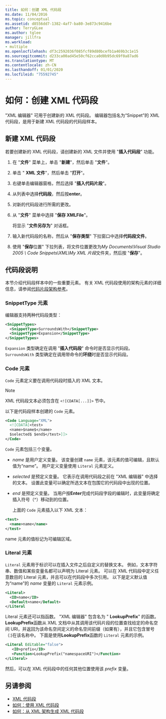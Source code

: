 ```yaml
---
title: 如何：创建 XML 代码段
ms.date: 11/04/2016
ms.topic: conceptual
ms.assetid: d8556dd7-1382-4af7-ba80-3e873c9416be
author: TerryGLee
ms.author: tglee
manager: jillfra
ms.workload:
- multiple
ms.openlocfilehash: df3c2592036f085fcf89d80bcefb1a469b3c1e15
ms.sourcegitcommit: d233ca00ad45e50cf62cca0d0b95dc69f0a87ad6
ms.translationtype: MT
ms.contentlocale: zh-CN
ms.lasthandoff: 01/01/2020
ms.locfileid: "75592745"
---
```

# <a name="how-to-create-xml-snippets"></a>如何：创建 XML 代码段

"XML 编辑器" 可用于创建新的 XML 代码段。 编辑器包括名为“Snippet”的 XML 代码段，是用于新建 XML 代码段的代码段样本。

## <a name="to-create-a-new-xml-snippet"></a>新建 XML 代码段

若要创建新的 XML 代码段，请创建新的 XML 文件并使用 "**插入代码段**" 功能。

1. 在 "**文件**" 菜单上，单击 "**新建**"，然后单击 "**文件**"。

2. 单击 " **XML 文件**"，然后单击 "**打开**"。

3. 右键单击编辑器窗格，然后选择 "**插入代码片段**"。

4. 从列表中选择**代码段**，然后按**enter**。

5. 对新的代码段进行所需的更改。

6. 从 "**文件**" 菜单中选择 "**保存 XMLFile**"。

     将显示 "**文件另存为**" 对话框。

7. 输入新代码段的名称，然后从 "**保存类型**" 下拉窗口中选择**代码段文件**。

8. 使用 "**保存**位置" 下拉列表，将文件位置更改为*My Documents\Visual Studio 2005 \ Code Snippets\XML\My XML 片段*文件夹，然后按 "**保存**"。

## <a name="snippet-description"></a>代码段说明

本节介绍代码段样本中的一些重要元素。 有关 XML 代码段使用的架构元素的详细信息，请参阅[代码片段架构参考](../ide/code-snippets-schema-reference.md)。

### <a name="snippettype-element"></a>SnippetType 元素

编辑器支持两种代码段类型：

```xml
<SnippetTypes>
  <SnippetType>SurroundsWith</SnippetType>
  <SnippetType>Expansion</SnippetType>
</SnippetTypes>
```

`Expansion` 类型确定在调用 "**插入代码段**" 命令时是否显示代码段。 `SurroundsWith` 类型确定在调用带命令的**环绕**时是否显示代码段。

### <a name="code-element"></a>Code 元素

`Code` 元素定义要在调用代码段时插入的 XML 文本。

> [!NOTE]
> XML 代码段文本必须包含在 `<![CDATA[...]]>` 节中。

以下是代码段样本创建的 `Code` 元素。

```xml
<Code Language="XML">
  <![CDATA[<test>
  <name>$name$</name>
  $selected$ $end$</test>]]>
</Code>
```

`Code` 元素包括三个变量。

- $name$ 是用户定义变量。 该变量创建 `name` 元素，该元素的值可编辑，且默认值为“name”。 用户定义变量使用 `Literal` 元素定义。

- $selected$ 是预定义变量。 它表示在调用代码段之前在 "XML 编辑器" 中选择的文本。 设置此变量可以确定所选文本在包围它的代码段中出现的位置。

- $end$ 是预定义变量。 当用户按**Enter**完成代码段字段的编辑时，此变量将确定插入符号（^）移动到的位置。

  上面的 `Code` 元素插入以下 XML 文本：

```xml
<test>
  <name>name</name>
</test>
```

name 元素的值标记为可编辑区域。

### <a name="literal-element"></a>Literal 元素

`Literal` 元素用于标识可以在插入文件之后自定义的替换文本。 例如，文本字符串、数值和某些变量名都可以声明为 Literal 元素。 可以在 XML 代码段中定义任意数目的 Literal 元素，并且可以在代码段中多次引用。 以下是定义默认值为“name”的 $name$ 变量的 `Literal` 元素示例。

```xml
<Literal>
  <ID>name</ID>
  <Default>name</Default>
</Literal
```

Literal 元素还可以指函数。 "XML 编辑器" 包含名为 " **LookupPrefix**" 的函数。 **LookupPrefix**函数从 XML 文档中从其调用该代码片段的位置查找给定的命名空间 URI，并返回为该命名空间定义的命名空间前缀（如果有），并且它包含冒号（:)在该名称中。 下面是使用**LookupPrefix**函数的 `Literal` 元素的示例。

```xml
<Literal Editable="false">
   <ID>prefix</ID>
   <Function>LookupPrefix("namespaceURI")</Function>
</Literal>
```

然后，可以在 XML 代码段中的任何其他位置使用该 $prefix$ 变量。

## <a name="see-also"></a>另请参阅

- [XML 代码段](../xml-tools/xml-snippets.md)
- [如何：使用 XML 代码段](../xml-tools/how-to-use-xml-snippets.md)
- [如何：从 XML 架构生成 XML 代码段](../xml-tools/how-to-generate-an-xml-snippet-from-an-xml-schema.md)
